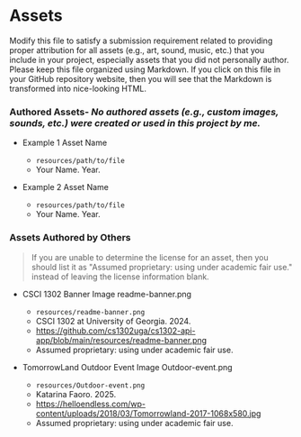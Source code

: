 # Assets

Modify this file to satisfy a submission requirement related to providing
proper attribution for all assets (e.g., art, sound, music, etc.) that
you include in your project, especially assets that you did not personally
author. Please keep this file organized using Markdown. If you click on
this file in your GitHub repository website, then you will see that the
Markdown is transformed into nice-looking HTML.

### Authored Assets- *No authored assets (e.g., custom images, sounds, etc.) were created or used in this project by me.*

* Example 1 Asset Name
  - `resources/path/to/file`
  - Your Name. Year.

* Example 2 Asset Name
  - `resources/path/to/file`
  - Your Name. Year.


### Assets Authored by Others

> If you are unable to determine the license for an asset, then
> you should list it as "Assumed proprietary: using under academic fair use."
> instead of leaving the license information blank.

* CSCI 1302 Banner Image readme-banner.png
  - `resources/readme-banner.png`
  - CSCI 1302 at University of Georgia. 2024.
  - https://github.com/cs1302uga/cs1302-api-app/blob/main/resources/readme-banner.png
  - Assumed proprietary: using under academic fair use.


* TomorrowLand Outdoor Event Image Outdoor-event.png
  - `resources/Outdoor-event.png`
  - Katarina Faoro. 2025.
  - https://helloendless.com/wp-content/uploads/2018/03/Tomorrowland-2017-1068x580.jpg
  - Assumed proprietary: using under academic fair use.
